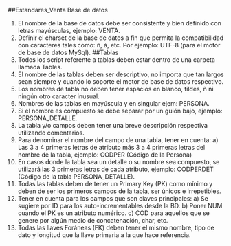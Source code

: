 ##Estandares_Venta
Base de datos
1) El nombre de la base de datos debe ser consistente y bien definido con letras mayúsculas, ejemplo: VENTA.
2) Definir el charset de la base de datos a fin que permita la compatibilidad con caracteres tales como: ñ, á, etc. Por ejemplo: UTF-8 (para el motor de base de datos MySql).
##Tablas
1) Todos los script referente a tablas deben estar dentro de una carpeta llamada Tables.
2) El nombre de las tablas deben ser descriptivo, no importa que tan largos sean siempre y cuando lo soporte el motor de base de datos respectivo.
3) Los nombres de tabla no deben tener espacios en blanco, tildes, ñ ni ningún otro caracter inusual.
4) Nombres de las tablas en mayúscula y en singular ejem: PERSONA. 
5) Si el nombre es compuesto se debe separar por un guión bajo, ejemplo: PERSONA_DETALLE.
6) La tabla y/o campos deben tener una breve descripción respectiva utilizando comentarios.
7) Para denominar el nombre del campo de una tabla, tener en cuenta: 
    a) Las 3 a 4 primeras letras de atributo más 3 a 4 primeras letras del nombre de la tabla, ejemplo: CODPER (Código de la Persona)
8) En casos donde la tabla sea un detalle o su nombre sea compuesto, se utilizará las 3 primeras letras de cada atributo, ejemplo: CODPERDET (Código de la tabla PERSONA_DETALLE).
9) Todas las tablas deben de tener un Primary Key (PK) como mínimo y deben de ser los primeros campos de la tabla, ser únicos e irrepetibles.
10) Tener en cuenta para los campos que son claves principales:
    a) Se sugiere por ID para los auto-incrementables desde la BD.
    b) Poner NUM cuando el PK es un atributo numérico.
    c) COD para aquellos que se genere por algún medio de concatenación, char, etc.
11) Todas las llaves Foráneas (FK) deben tener el mismo nombre, tipo de dato y longitud que la llave primaria a la que hace referencia.